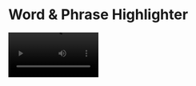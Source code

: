 # Word & Phrase Highlighter

<video src='[your URL here](https://github.com/juangrukat/gpt-highlighter/blob/main/gpt%20highlighter.mp4)' width=180/>

A Visual Studio Code extension that highlights words and phrases found in user-specified text files. This extension is perfect for emphasizing important terms, flagging problematic language, or creating custom syntax highlighting for domain-specific terminology.

## Features

- Highlight words and phrases in your code based on custom word lists
- Support for both single words and multi-word phrases
- Multiple word lists with different highlight colors
- Real-time highlighting as you type
- File watching to automatically update highlights when word lists change
- Word boundary detection for accurate word matching

## Installation

1. Install the extension from the VS Code Marketplace or by using the VSIX file
2. Create one or more text files containing words and phrases to highlight
3. Configure the extension settings to use your word lists

## Basic Usage

1. Create a text file with words or phrases to highlight (one per line)
2. Open the Command Palette (`Ctrl+Shift+P` / `Cmd+Shift+P`)
3. Run the command `Word Highlighter: Load Word List`
4. Select your word list file
5. The words and phrases will be highlighted in your editor

## Word List File Format

Word list files are simple text files with the following format:

- One word or phrase per line
- Lines starting with `#` are treated as comments and ignored
- Empty lines are ignored
- Both single words and multi-word phrases are supported

Example word list file:

```
# Important terms to highlight
important
critical issue
TODO
FIXME
NOTE
```

## Configuration

### Extension Settings

This extension contributes the following settings:

* `wordPhraseHighlighter.wordLists`: Array of word list configurations
* `wordPhraseHighlighter.refreshDelay`: Delay in milliseconds before refreshing highlights after typing (default: 100)

### Word Lists Configuration

The `wordPhraseHighlighter.wordLists` setting is an array of objects with the following properties:

| Property | Type | Description |
|----------|------|-------------|
| `path` | string | Path to the word list file (absolute or workspace-relative) |
| `color` | string | CSS color value for highlighting (e.g., "rgba(255, 0, 0, 0.3)") |
| `enabled` | boolean | Whether this word list is enabled |

### Example settings.json

```json
{
  "wordPhraseHighlighter.wordLists": [
    {
      "path": "./wordlists/important-terms.txt",
      "color": "rgba(255, 0, 0, 0.3)",
      "enabled": true
    },
    {
      "path": "/absolute/path/to/technical-terms.txt",
      "color": "rgba(0, 0, 255, 0.3)",
      "enabled": true
    },
    {
      "path": "./wordlists/optional-terms.txt",
      "color": "rgba(0, 255, 0, 0.3)",
      "enabled": false
    }
  ],
  "wordPhraseHighlighter.refreshDelay": 200
}
```

## Commands

This extension provides the following commands:

* `Word Highlighter: Open Settings Editor`: Opens a dedicated settings editor for managing word lists (currently under maintenance)
* `Word Highlighter: Load Word List`: Opens a file dialog to select a new word list file
* `Word Highlighter: Refresh Highlights`: Manually refreshes all word highlights

## Priority System

When multiple word lists contain overlapping words or phrases, the extension uses a priority system:

1. Word lists are processed in the order they appear in the configuration
2. Earlier lists have higher priority than later lists
3. Phrases (multi-word terms) have higher priority than single words
4. When ranges overlap, only the highest priority match is highlighted

## Troubleshooting

### Highlights not appearing

- Ensure your word list file exists and is properly formatted
- Check that the word list is enabled in settings
- Try running the `Word Highlighter: Refresh Highlights` command
- Verify the path to your word list file is correct (absolute or workspace-relative)

### Performance issues

- Use fewer or smaller word lists for better performance
- Increase the `refreshDelay` setting if highlighting causes lag
- Disable word lists that aren't currently needed

### File path issues

- For workspace-relative paths, ensure they're relative to the workspace root
- For absolute paths, ensure they're correctly formatted for your operating system
- If using a network drive, ensure the path is accessible

## Future Features

- Enhanced settings editor UI for easier configuration
- Case sensitivity options
- Regular expression support
- Export/import of word list configurations
- Customizable highlight styles
